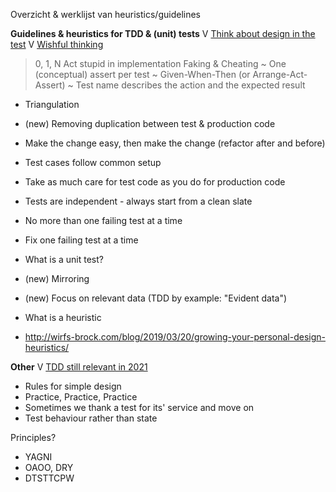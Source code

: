 Overzicht & werklijst van heuristics/guidelines


**Guidelines & heuristics for TDD & (unit) tests**
V [Think about design in the test](https://www.qwan.eu/2021/06/28/tdd-think-about-design-in-test.html)
V [Wishful thinking](https://www.qwan.eu/2021/07/01/tdd-wishful-thinking.html)
> 0, 1, N
> Act stupid in implementation
> Faking & Cheating
~ One (conceptual) assert per test
~ Given-When-Then (or Arrange-Act-Assert)
~ Test name describes the action and the expected result
- Triangulation
- (new) Removing duplication between test & production code
- Make the change easy, then make the change (refactor after and before)
- Test cases follow common setup
- Take as much care for test code as you do for production code
- Tests are independent - always start from a clean slate
- No more than one failing test at a time
- Fix one failing test at a time
- What is a unit test?
- (new) Mirroring
- (new) Focus on relevant data (TDD by example: "Evident data")

- What is a heuristic
 - http://wirfs-brock.com/blog/2019/03/20/growing-your-personal-design-heuristics/

**Other**
V [TDD still relevant in 2021](https://www.qwan.eu/2021/06/24/tdd-still-relevant-in-2021.html)
- Rules for simple design
- Practice, Practice, Practice
- Sometimes we thank a test for its' service and move on
- Test behaviour rather than state

Principles?
- YAGNI
- OAOO, DRY
- DTSTTCPW

